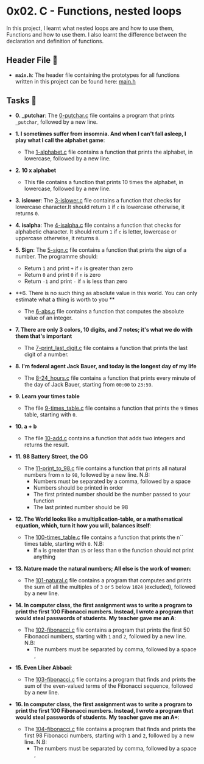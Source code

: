 # 0x02. C - Functions, nested loops

In this project, I learnt what nested loops are and how to use them, Functions and how to use them. I also learnt the difference between the declaration and definition of functions.

## Header File :file_folder:

* **`main.h`**: The header file containing the prototypes for all
functions written in this project can be found here: [main.h](./main.h)


## Tasks :page_with_curl:

* **0. _putchar**: The [0-putchar.c](./0-putchar.c) file contains a program that prints `_putchar`, followed by a new line.

* **1. I sometimes suffer from insomnia. And when I can't fall asleep, I play what I call the alphabet game**: 
  * The [1-alphabet.c](./1-alphabet.c) file contains a function that prints the alphabet, in lowercase, followed by a new line.
 
* **2. 10 x alphabet**
  * This file contains a function that prints 10 times the alphabet, in lowercase, followed by a new line.

* **3. islower**: The [3-islower.c](./3-islower.c) file contains a function that checks for lowercase character.It should return `1` if `c` is lowercase otherwise, it returns `0`.

* **4. isalpha**: The [4-isalpha.c](./4-isalpha.c) file contains  a function that checks for alphabetic character. It should return `1` if `c` is letter, lowercase or uppercase otherwise, it returns `0`.

* **5. Sign**: The [5-sign.c](./5-sign.c) file contains a function that prints the sign of a number. The programme should:
   * Return `1` and print `+` if `n` is greater than zero
   * Return `0` and print `0` if `n` is zero
   * Return `-1` and print `-` if `n` is less than zero

* **6. There is no such thing as absolute value in this world. You can only estimate what a thing is worth to you
**
  * The [6-abs.c](./6-abs.c) file contains a function that computes the absolute value of an integer.

* **7. There are only 3 colors, 10 digits, and 7 notes; it's what we do with them that's important**
   * The [7-print_last_digit.c](./7-print_last_digit.c) file contains a function that prints the last digit of a number.

* **8. I'm federal agent Jack Bauer, and today is the longest day of my life**
   * The [8-24_hours.c](./8-24_hours.c) file contains a function that prints every minute of the day of Jack Bauer, starting from `00:00` to `23:59`.

* **9. Learn your times table**
  * The file [9-times_table.c](./9-times_table.c) file contains a function that prints the `9` times table, starting with `0`.
 
* **10. a + b**
  * The file [10-add.c](./10-add.c) contains a function that adds two integers and returns the result.

 * **11. 98 Battery Street, the OG**
   * The [11-print_to_98.c](./11-print_to_98.c) file contains a function that prints all natural numbers from `n` to `98`, followed by a new line. N.B:
     * Numbers must be separated by a comma, followed by a space
     * Numbers should be printed in order
     * The first printed number should be the number passed to your function
     * The last printed number should be 98
   
 * **12. The World looks like a multiplication-table, or a mathematical equation, which, turn it how you will, balances itself**: 
   * The [100-times_table.c](./100-times_table.c) file contains a function that prints the n`` times table, starting with `0`. N.B:
     * If `n` is greater than `15` or less than `0` the function should not print anything

* **13. Nature made the natural numbers; All else is the work of women**: 
   * The [101-natural.c](./101-natural.c) file contains a program that computes and prints the sum of all the multiples of `3` or `5` below `1024` (excluded), followed by a new line.

* **14. In computer class, the first assignment was to write a program to print the first 100 Fibonacci numbers. Instead, I wrote a program that would steal passwords of students. My teacher gave me an A**: 
   * The [102-fibonacci.c](./102-fibonacci.c) file contains a program that prints the first 50 Fibonacci numbers, starting with `1` and `2`, followed by a new line. N.B:
     * The numbers must be separated by comma, followed by a space `,` 

* **15. Even Liber Abbaci**: 
   * The [103-fibonacci.c](./103-fibonacci.c) file contains a program that finds and prints the sum of the even-valued terms of the Fibonacci sequence, followed by a new line.

* **16. In computer class, the first assignment was to write a program to print the first 100 Fibonacci numbers. Instead, I wrote a program that would steal passwords of students. My teacher gave me an A+**: 
   * The [104-fibonacci.c](./104-fibonacci.c) file contains a program that finds and prints the first 98 Fibonacci numbers, starting with `1` and `2`, followed by a new line. N.B:
     * The numbers must be separated by comma, followed by a space `,`
